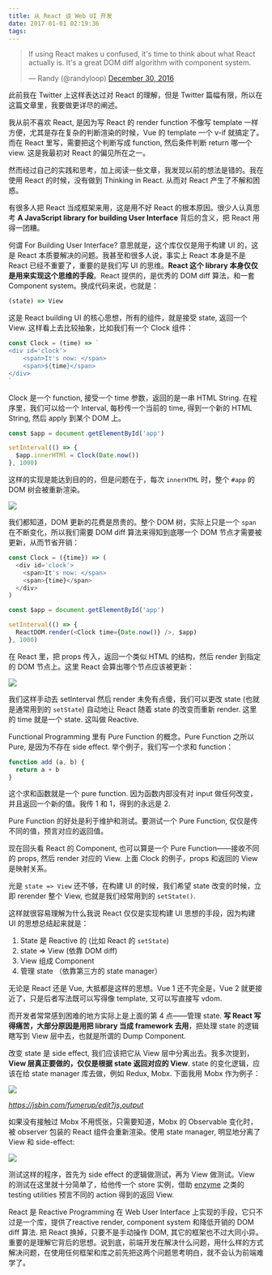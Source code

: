 ```yaml
---
title: 从 React 谈 Web UI 开发
date: 2017-01-01 02:19:36
tags:
---
```

<blockquote class="twitter-tweet" data-lang="en"><p lang="en" dir="ltr">If using React makes u confused, it&#39;s time to think about what React actually is. It&#39;s a great DOM diff algorithm with component system.</p>&mdash; Randy (@randyloop) <a href="https://twitter.com/randyloop/status/814663047541231616">December 30, 2016</a></blockquote>
<script async src="//platform.twitter.com/widgets.js" charset="utf-8"></script>

此前我在 Twitter 上这样表达过对 React 的理解，但是 Twitter 篇幅有限，所以在这篇文章里，我要做更详尽的阐述。

我从前不喜欢 React, 是因为写 React 的 render function 不像写 template 一样方便，尤其是存在复杂的判断渲染的时候，Vue 的 template 一个 v-if 就搞定了。而在 React 里写，需要把这个判断写成 function, 然后条件判断 return 哪一个 view. 这是我最初对 React 的偏见所在之一。

然而经过自己的实践和思考，加上阅读一些文章，我发现以前的想法是错的。我在使用 React 的时候，没有做到 Thinking in React. 从而对 React 产生了不解和困惑。

有很多人把 React 当成框架来用，这是用不好 React 的根本原因。很少人认真思考 **A JavaScript library for building User Interface** 背后的含义，把 React 用得一团糟。

何谓 For Building User Interface? 意思就是，这个库仅仅是用于构建 UI 的，这是 React 本质要解决的问题。我甚至和很多人说，事实上 React 本身是不是 React 已经不重要了，重要的是我们写 UI 的思维。**React 这个 library 本身仅仅是用来实现这个思维的手段**。React 提供的，是优秀的 DOM diff 算法，和一套 Component system。换成代码来说，也就是：

```javascript
(state) => View
```

这是 React building UI 的核心思想，所有的组件，就是接受 state, 返回一个 View. 这样看上去比较抽象，比如我们有一个 Clock 组件：

```javascript
const Clock = (time) => `
<div id='clock'>
	<span>It's now: </span>
	<span>${time}</span>
</div>
`
```

Clock 是一个 function, 接受一个 time 参数，返回的是一串 HTML String. 在程序里，我们可以给一个 Interval, 每秒传一个当前的 time, 得到一个新的 HTML String, 然后 apply 到某个 DOM 上。

```javascript
const $app = document.getElementById('app')

setInterval(() => {
  $app.innerHTMl = Clock(Date.now())
}, 1000)
```

这样的实现是能达到目的的，但是问题在于，每次 `innerHTML` 时，整个 `#app` 的 DOM 树会被重新渲染。

![](/images/plain-render-clock.gif)

我们都知道，DOM 更新的花费是昂贵的。整个 DOM 树，实际上只是一个 `span` 在不断变化，所以我们需要 DOM diff 算法来得知到底哪一个 DOM 节点才需要被更新，从而节省开销：

```javascript
const Clock = ({time}) => (
  <div id='clock'>
    <span>It's now: </span>
    <span>{time}</span>
  </div>
)

const $app = document.getElementById('app')

setInterval(() => {
  ReactDOM.render(<Clock time={Date.now()} />, $app)
}, 1000)
```

在 React 里，把 props 传入，返回一个类似 HTML 的结构，然后 render 到指定的 DOM 节点上。这里 React 会算出哪个节点应该被更新：

![](/images/react-render-clock.gif)

我们这样手动去 setInterval 然后 render 未免有点傻，我们可以更改 state (也就是通常用到的 `setState`) 自动地让 React 随着 state 的改变而重新 render. 这里的 time 就是一个 state. 这叫做 Reactive.

Functional Programming 里有 Pure Function 的概念。Pure Function 之所以 Pure, 是因为不存在 side effect. 举个例子，我们写一个求和 function：

```javascript
function add (a, b) {
  return a + b
}
```

这个求和函数就是一个 pure function. 因为函数内部没有对 input 做任何改变，并且返回一个新的值。我传 1 和 1，得到的永远是 2.

Pure Function 的好处是利于维护和测试。要测试一个 Pure Function, 仅仅是传不同的值，预言对应的返回值。

现在回头看 React 的 Component, 也可以算是一个 Pure Function——接收不同的 props, 然后 render 对应的 View. 上面 Clock 的例子，props 和返回的 View 是映射关系。

光是 `state => View` 还不够，在构建 UI 的时候，我们希望 state 改变的时候，立即 rerender 整个 View, 也就是我们经常用到的 `setState()`. 

这样就很容易理解为什么我说 React 仅仅是实现构建 UI 思想的手段，因为构建 UI 的思想总结起来就是：

1. State 是 Reactive 的 (比如 React 的 `setState`)
2. state => View (依靠 DOM diff)
3. View 组成 Component
4. 管理 state （依靠第三方的 state manager）

无论是 React 还是 Vue, 大抵都是这样的思想。Vue 1 还不完全是，Vue 2 就更接近了，只是后者写法既可以写得像 template, 又可以写直接写 vdom. 

而开发者常常感到困难的地方实际上是上面的第 4 点——管理 state. **写 React 写得痛苦，大部分原因是用把 library 当成 framework 去用**，把处理 state 的逻辑瞎写到 View 层中去，也就是所谓的 Dump Component.

改变 state 是 side effect, 我们应该把它从 View 层中分离出去。我多次提到，**View 层真正要做的，仅仅是根据 state 返回对应的 View**. state 的变化逻辑，应该在给 state manager 库去做，例如 Redux, Mobx. 下面我用 Mobx 作为例子：

![](/images/mobx-ticker.gif)

*https://jsbin.com/fumerup/edit?js,output*

如果没有接触过 Mobx 不用慌张，只需要知道，Mobx 的 Observable 变化时，被 observer 包装的 React 组件会重新渲染。使用 state manager, 明显地分离了 View 和 side-effect:

![](/images/state-effect-view.png)

测试这样的程序，首先为 side effect 的逻辑做测试，再为 View 做测试。View 的测试在这里就十分简单了，给他传一个 store 实例，借助 [enzyme](https://github.com/airbnb/enzyme) 之类的 testing utilities 预言不同的 action 得到的返回 View.

React 是 Reactive Programming 在 Web User Interface 上实现的手段，它只不过是一个库，提供了reactive render, component system 和降低开销的 DOM diff 算法. 把 React 换掉，只要不是手动操作 DOM, 其它的框架也不过大同小异。重要的是理解它背后的思想。说到底，前端开发在解决什么问题，用什么样的方式解决问题，在使用任何框架和库之前先把这两个问题思考明白，就不会认为前端难学了。

